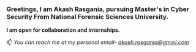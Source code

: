 ### Greetings, I am Akash Rasgania, pursuing Master's in Cyber Security From National Forensic Sciences University.
**I am open for collaboration and internships.**

📫 *You can reach me at my personal email- akash.rasgania@gmail.com*

<!---
AkashRasgania/AkashRasgania is a ✨ special ✨ repository because its `README.md` (this file) appears on your GitHub profile.
You can click the Preview link to take a look at your changes.
--->
